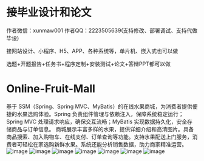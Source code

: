 # 接毕业设计和论文
作者微信：xunmaw001  作者QQ：2223505639(支持修改、部署调试、支持代做毕设)

接网站设计、小程序、H5、APP、各种系统等，单片机、嵌入式也可以做

选题+开题报告+任务书+程序定制+安装测试+论文+答辩PPT都可以做
# Online-Fruit-Mall
基于 SSM（Spring、Spring MVC、MyBatis）的在线水果商城，为消费者提供便捷的水果选购体验。Spring 负责组件管理与依赖注入，保障系统稳定运行；Spring MVC 处理请求响应，确保交互流畅；MyBatis 实现数据持久化，安全存储商品与订单信息。  商城展示丰富多样的水果，提供详细介绍和高清图片。具备商品搜索、加入购物车、在线支付、订单查询等功能。支持水果配送上门服务，消费者可轻松在家选购新鲜水果。系统还能分析销售数据，助力商家精准运营。 
![image](https://github.com/user-attachments/assets/1f0a88b7-b041-41d8-bbd2-f53d823d044a)
![image](https://github.com/user-attachments/assets/3a5fd9b5-919a-4a9a-825c-8f53f950b6ca)
![image](https://github.com/user-attachments/assets/dbc2f32e-e46e-416a-9a25-a08626a19b42)
![image](https://github.com/user-attachments/assets/d16e5f9f-06b6-4b41-8012-a13b089aacbf)
![image](https://github.com/user-attachments/assets/967e1090-50c5-439b-bf9b-3c3660c1d819)
![image](https://github.com/user-attachments/assets/9203553a-38dd-4744-bf75-fd0640414d32)
![image](https://github.com/user-attachments/assets/59e2f5e5-1539-4b70-bd0f-643fddeb6ffb)
